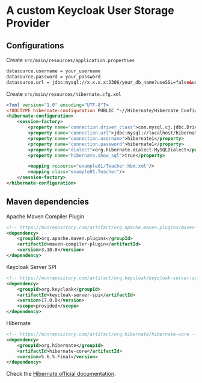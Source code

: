 # A custom Keycloak User Storage Provider

## Configurations

Create `src/main/resources/application.properties`

```xml
datasource.username = your_username
datasource.password = your_password
datasource.url = jdbc:mysql://x.x.x.x:3306/your_db_name?useSSL=false&useUnicode=true&characterEncoding=UTF-8&serverTimezone=UTC&zeroDateTimeBehavior=convertToNull
```

Create `src/main/resources/hibernate.cfg.xml`

```xml
<?xml version="1.0" encoding="UTF-8"?>
<!DOCTYPE hibernate-configuration PUBLIC "-//Hibernate/Hibernate Configuration DTD 3.0//EN" "http://www.hibernate.org/dtd/hibernate-configuration-3.0.dtd">
<hibernate-configuration>
    <session-factory>
        <property name="connection.driver_class">com.mysql.cj.jdbc.Driver</property>
        <property name="connection.url">jdbc:mysql://localhost/hibernate1</property>
        <property name="connection.username">hibernate1</property>
        <property name="connection.password">hibernate1</property>
        <property name="dialect">org.hibernate.dialect.MySQLDialect</property>
        <property name="hibernate.show_sql">true</property>

        <mapping resource="example01/Teacher.hbm.xml"/>
        <mapping class="example01.Teacher"/>
    </session-factory>
</hibernate-configuration>
```

## Maven dependencies

Apache Maven Compiler Plugin
```xml
<!-- https://mvnrepository.com/artifact/org.apache.maven.plugins/maven-compiler-plugin -->
<dependency>
    <groupId>org.apache.maven.plugins</groupId>
    <artifactId>maven-compiler-plugin</artifactId>
    <version>3.10.0</version>
</dependency>
```

Keycloak Server SPI
```xml
<!-- https://mvnrepository.com/artifact/org.keycloak/keycloak-server-spi -->
<dependency>
    <groupId>org.keycloak</groupId>
    <artifactId>keycloak-server-spi</artifactId>
    <version>17.0.0</version>
    <scope>provided</scope>
</dependency>
```

Hibernate
```xml
<!-- https://mvnrepository.com/artifact/org.hibernate/hibernate-core -->
<dependency>
    <groupId>org.hibernate</groupId>
    <artifactId>hibernate-core</artifactId>
    <version>5.6.5.Final</version>
</dependency>
```
Check the [Hibernate official documentation](https://hibernate.org/orm/documentation/getting-started/).
